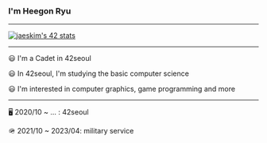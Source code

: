 ### I'm Heegon Ryu

--- 

[![jaeskim's 42 stats](https://badge42.herokuapp.com/api/stats/heryu)](https://github.com/JaeSeoKim/badge42)

---

😃 I'm a Cadet in 42seoul

😃 In 42seoul, I'm studying the basic computer science

😃 I'm interested in computer graphics, game programming and more

---

🖥️  2020/10 ~ ... : 42seoul

🪖  2021/10 ~ 2023/04: military service
